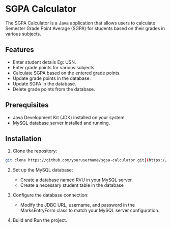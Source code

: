 # SGPA Calculator

The SGPA Calculator is a Java application that allows users to calculate Semester Grade Point Average (SGPA) for students based on their grades in various subjects.

## Features

- Enter student details Eg: USN.
- Enter grade points for various subjects.
- Calculate SGPA based on the entered grade points.
- Update grade points in the database.
- Update SGPA in the database.
- Delete grade points from the database.

## Prerequisites

- Java Development Kit (JDK) installed on your system.
- MySQL database server installed and running.


## Installation

1. Clone the repository:

```bash
git clone https://github.com/yourusername/sgpa-calculator.git](https://github.com/rpdeeksh/SGPA_Calculator.git
```

2. Set up the MySQL database:
   - Create a database named RVU in your MySQL server.
   - Create a necessary student table in the database


3. Configure the database connection:
   - Modify the JDBC URL, username, and password in the MarksEntryForm class to match your MySQL server configuration.

4. Build and Run the project.


